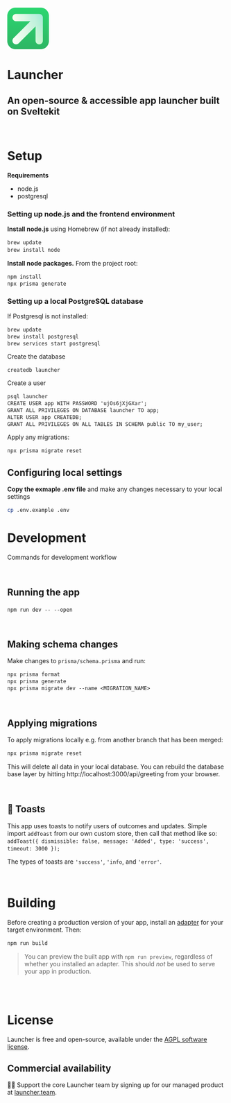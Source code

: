 ![Launcher](static/favicon-96x96.png 'Launcher')

# Launcher

## An open-source & accessible app launcher built on Sveltekit

<br>

# Setup

**Requirements**

- node.js
- postgresql

### Setting up node.js and the frontend environment

**Install node.js** using Homebrew (if not already installed):

```zsh
brew update
brew install node
```

**Install node packages.** From the project root:

```
npm install
npx prisma generate
```

### Setting up a local PostgreSQL database

If Postgresql is not installed:

```
brew update
brew install postgresql
brew services start postgresql
```

Create the database

```
createdb launcher
```

Create a user

```
psql launcher
CREATE USER app WITH PASSWORD 'ujOs6jXjGXar';
GRANT ALL PRIVILEGES ON DATABASE launcher TO app;
ALTER USER app CREATEDB;
GRANT ALL PRIVILEGES ON ALL TABLES IN SCHEMA public TO my_user;
```

Apply any migrations:

```zsh
npx prisma migrate reset
```

## Configuring local settings

**Copy the exmaple .env file** and make any changes necessary to your local settings

```zsh
cp .env.example .env
```

# Development

Commands for development workflow

<br>

## Running the app

`npm run dev -- --open`

<br>

## Making schema changes

Make changes to `prisma/schema.prisma` and run:

```
npx prisma format
npx prisma generate
npx prisma migrate dev --name <MIGRATION_NAME>
```

<br>

## Applying migrations

To apply migrations locally e.g. from another branch that has been merged:

```zsh
npx prisma migrate reset
```

This will delete all data in your local database. You can rebuild the database base layer by hitting http://localhost:3000/api/greeting from your browser.

<br>

## 🍻 Toasts

This app uses toasts to notify users of outcomes and updates. Simple import `addToast` from our own custom store, then call that method like so:
`addToast({ dismissible: false, message: 'Added', type: 'success', timeout: 3000 });`

The types of toasts are `'success'`, `'info`, and `'error'`.

<br>

# Building

Before creating a production version of your app, install an [adapter](https://kit.svelte.dev/docs#adapters) for your target environment. Then:

```bash
npm run build
```

> You can preview the built app with `npm run preview`, regardless of whether you installed an adapter. This should _not_ be used to serve your app in production.

<br>

<br>

# License

Launcher is free and open-source, available under the [AGPL software license](https://www.gnu.org/licenses/agpl-3.0.txt).

## Commercial availability

🙏🏻 Support the core Launcher team by signing up for our managed product at [launcher.team](https://launcher.team).
